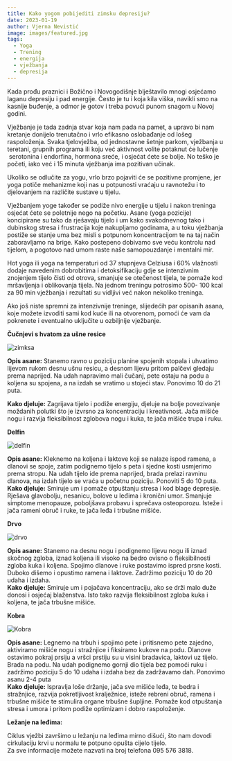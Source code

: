 ```yaml
---
title: Kako yogom pobijediti zimsku depresiju?
date: 2023-01-19
author: Vjerna Nevistić
image: images/featured.jpg
tags:
  - Yoga
  - Trening
  - energija
  - vježbanja
  - depresija
---
```

Kada prođu praznici i Božično i Novogodišnje blještavilo mnogi osjećamo laganu depresiju i pad energije. Često je tu i koja kila viška, navikli smo na kasnije buđenje, a odmor je gotov i treba povući punom snagom u Novoj godini.

Vježbanje je tada zadnja stvar koja nam pada na pamet, a upravo bi nam kretanje donijelo trenutačno i vrlo efikasno oslobađanje od lošeg raspoloženja. Svaka tjelovježba, od jednostavne šetnje parkom, vježbanja u teretani, grupnih programa ili koju već aktivnost volite potaknut će lučenje  serotonina i endorfina, hormona sreće, i osjećat ćete se bolje. No teško je početi, iako već i 15 minuta vježbanja ima pozitivan učinak.

Ukoliko se odlučite za yogu, vrlo brzo pojaviti će se pozitivne promjene, jer yoga  potiče mehanizme koji nas u potpunosti vraćaju u ravnotežu i to djelovanjem na različite sustave u tijelu.

Vježbanjem yoge također se podiže nivo energije u tijelu i nakon treninga osjećat ćete se poletnije nego na početku. Asane (yoga pozicije) koncipirane su tako da rješavaju tijelo i um kako svakodnevnog tako i dubinskog stresa i frustracija koje nakupljamo godinama, a u toku vježbanja postiže se stanje uma bez misli s potpunom koncentracijom te na taj način zaboravljamo na brige. Kako postepeno dobivamo sve veću kontrolu nad tijelom, a pogotovo nad umom raste naše samopouzdanje i mentalni mir.

Hot yoga ili yoga na temperaturi od 37 stupnjeva Celziusa i 60% vlažnosti dodaje navedenim dobrobitima i detoksifikaciju gdje se intenzivnim znojenjem tijelo čisti od otrova, smanjuje se otečenost tijela, te pomaže kod mršavljenja i oblikovanja tijela. Na jednom treningu potrosimo 500- 100 kcal za 90 min vježbanja i rezultati su vidljivi već nakon nekoliko treninga.

Ako još niste spremni za intenzivnije treninge, slijedećih par opisanih asana, koje možete izvoditi  sami kod kuće ili na otvorenom, pomoći će vam da pokrenete i eventualno uključite u ozbiljnije vježbanje.

**Čučnjevi s hvatom za ušne resice**

![zimksa](/images/zimska1.jpg "Čučnjevi s hvatom za ušne resice")

**Opis asane:**  Stanemo ravno u poziciju planine spojenih stopala i uhvatimo lijevom rukom desnu ušnu resicu, a desnom lijevu pritom palčevi gledaju prema naprijed.  Na udah napravimo mali čučanj, pete ostaju na podu a koljena su spojena, a na izdah se vratimo u stojeći stav. Ponovimo 10 do 21 puta.

**Kako djeluje:** Zagrijava tijelo i podiže energiju, djeluje na bolje povezivanje moždanih polutki što je izvrsno za koncentraciju i kreativnost. Jača mišiće nogu i razvija fleksibilnost zglobova nogu i kuka, te jača mišiće trupa i ruku.

**Delfin**

![delfin](/images/delfin.png "delfin")

**Opis asane:** Kleknemo na koljena i laktove koji se nalaze ispod ramena, a dlanovi se spoje, zatim podignemo tijelo s peta i sjedne kosti usmjerimo prema stropu. Na udah tijelo ide prema naprijed, brada prelazi ravninu dlanova, na izdah tijelo se vraća u početnu poziciju. Ponoviti 5 do 10 puta.
**Kako djeluje:** Smiruje um i pomaže otpuštanju stresa i kod blage depresije. Rješava glavobolju,  nesanicu,  bolove u leđima i kronični  umor. Smanjuje simptome menopauze, poboljšava probavu i sprečava osteoporozu. Isteže i jača rameni obruč i ruke, te jača leđa i trbušne  mišiće.

**Drvo** 

![drvo](/images/zimska4.jpg "drvo")

**Opis asane:** Stanemo na desnu nogu i podignemo lijevu nogu ili iznad skočnog zgloba, iznad koljena ili visoko na bedro ovisno o fleksibilnosti zgloba kuka i koljena. Spojimo dlanove i ruke postavimo ispred prsne kosti. Duboko dišemo i opustimo ramena i laktove. Zadržimo poziciju 10 do 20 udaha i izdaha.\
**Kako djeluje:** Smiruje um i pojačava koncentraciju, ako se drži malo duže donosi i osjećaj blaženstva. Isto tako razvija fleksibilnost zgloba kuka i koljena, te jača trbušne mišiće.

**Kobra**

![Kobra](/images/zimska5.jpg "Kobra")

**Opis asane:** Legnemo na trbuh i spojimo pete i pritisnemo pete zajedno, aktiviramo mišiće nogu i stražnjice i fiksiramo kukove na podu. Dlanove ostavimo pokraj prsiju a vršci prstiju su u visini bradavica, laktovi uz tijelo. Brada na podu. Na udah podignemo gornji dio tijela bez pomoći ruku i zadržimo poziciju 5 do 10 udaha i izdaha bez da zadržavamo dah. Ponovimo asanu 2-4 puta\
**Kako djeluje:** Ispravlja loše držanje, jača sve mišiće leđa, te bedra i stražnjice, razvija pokretljivost kralježnice, isteže rebreni obruč, ramena i trbušne mišiće te stimulira organe trbušne šupljine. Pomaže kod otpuštanja stresa i umora i pritom podiže optimizam i dobro raspoloženje.

**Ležanje na leđima:**

Ciklus vježbi završimo u ležanju na leđima mirno dišući, što nam dovodi cirkulaciju krvi u normalu te potpuno opušta cijelo tijelo.\
Za sve informacije možete nazvati na broj telefona 095 576 3818.